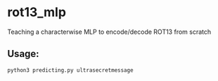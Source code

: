 # rot13_mlp
Teaching a characterwise MLP to encode/decode ROT13 from scratch

## Usage:

`python3 predicting.py ultrasecretmessage`
